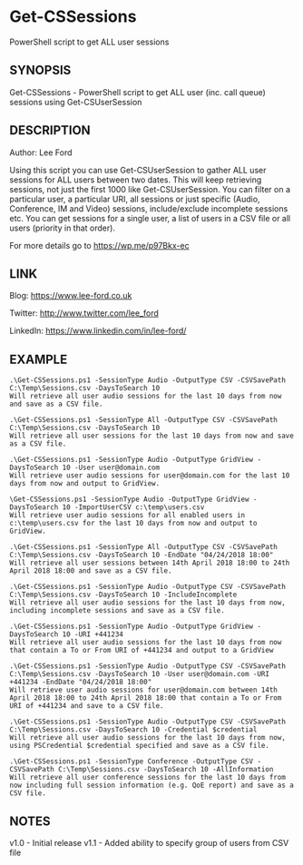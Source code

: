 # Get-CSSessions
PowerShell script to get ALL user sessions

## SYNOPSIS
 
Get-CSSessions - PowerShell script to get ALL user (inc. call queue) sessions using Get-CSUserSession
 
## DESCRIPTION

Author: Lee Ford

Using this script you can use Get-CSUserSession to gather ALL user sessions for ALL users between two dates. This will keep retrieving sessions, not just the first 1000 like Get-CSUserSession. You can filter on a particular user, a particular URI, all sessions or just specific (Audio, Conference, IM and Video) sessions, include/exclude incomplete sessions etc. You can get sessions for a single user, a list of users in a CSV file or all users (priority in that order).
   
For more details go to https://wp.me/p97Bkx-ec

## LINK

Blog: https://www.lee-ford.co.uk

Twitter: http://www.twitter.com/lee_ford

LinkedIn: https://www.linkedin.com/in/lee-ford/
 
## EXAMPLE
   
	.\Get-CSSessions.ps1 -SessionType Audio -OutputType CSV -CSVSavePath C:\Temp\Sessions.csv -DaysToSearch 10
    Will retrieve all user audio sessions for the last 10 days from now and save as a CSV file.

    .\Get-CSSessions.ps1 -SessionType All -OutputType CSV -CSVSavePath C:\Temp\Sessions.csv -DaysToSearch 10
    Will retrieve all user sessions for the last 10 days from now and save as a CSV file.

    .\Get-CSSessions.ps1 -SessionType Audio -OutputType GridView -DaysToSearch 10 -User user@domain.com
    Will retrieve user audio sessions for user@domain.com for the last 10 days from now and output to GridView.

    \Get-CSSessions.ps1 -SessionType Audio -OutputType GridView -DaysToSearch 10 -ImportUserCSV c:\temp\users.csv
    Will retrieve user audio sessions for all enabled users in c:\temp\users.csv for the last 10 days from now and output to GridView.

    .\Get-CSSessions.ps1 -SessionType All -OutputType CSV -CSVSavePath C:\Temp\Sessions.csv -DaysToSearch 10 -EndDate "04/24/2018 18:00"
    Will retrieve all user sessions between 14th April 2018 18:00 to 24th April 2018 18:00 and save as a CSV file.
    
    .\Get-CSSessions.ps1 -SessionType Audio -OutputType CSV -CSVSavePath C:\Temp\Sessions.csv -DaysToSearch 10 -IncludeIncomplete
    Will retrieve all user audio sessions for the last 10 days from now, including incomplete sessions and save as a CSV file.

    .\Get-CSSessions.ps1 -SessionType Audio -OutputType GridView -DaysToSearch 10 -URI +441234
    Will retrieve all user audio sessions for the last 10 days from now that contain a To or From URI of +441234 and output to a GridView

    .\Get-CSSessions.ps1 -SessionType Audio -OutputType CSV -CSVSavePath C:\Temp\Sessions.csv -DaysToSearch 10 -User user@domain.com -URI +441234 -EndDate "04/24/2018 18:00"
    Will retrieve user audio sessions for user@domain.com between 14th April 2018 18:00 to 24th April 2018 18:00 that contain a To or From URI of +441234 and save to a CSV file.

    .\Get-CSSessions.ps1 -SessionType Audio -OutputType CSV -CSVSavePath C:\Temp\Sessions.csv -DaysToSearch 10 -Credential $credential
    Will retrieve all user audio sessions for the last 10 days from now, using PSCredential $credential specified and save as a CSV file.

    .\Get-CSSessions.ps1 -SessionType Conference -OutputType CSV -CSVSavePath C:\Temp\Sessions.csv -DaysToSearch 10 -AllInformation
    Will retrieve all user conference sessions for the last 10 days from now including full session information (e.g. QoE report) and save as a CSV file.


## NOTES
v1.0 - Initial release
v1.1 - Added ability to specify group of users from CSV file
